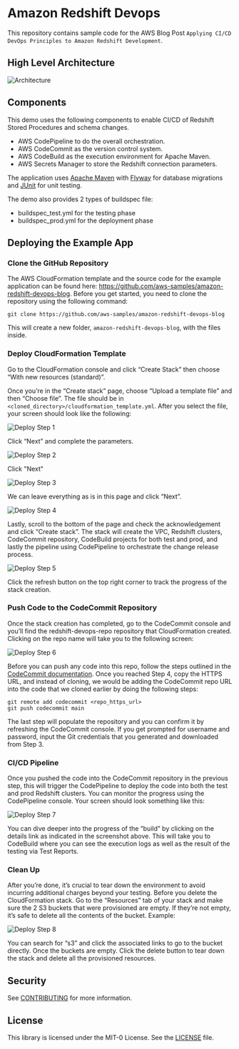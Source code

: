 # Amazon Redshift Devops

This repository contains sample code for the AWS Blog Post `Applying CI/CD DevOps Principles to Amazon Redshift Development`.

## High Level Architecture
![Architecture](doc-images/redshift_devops_blog.png)

## Components
This demo uses the following components to enable CI/CD of Redshift Stored Procedures and schema changes.
- AWS CodePipeline to do the overall orchestration.
- AWS CodeCommit as the version control system. 
- AWS CodeBuild as the execution environment for Apache Maven.
- AWS Secrets Manager to store the Redshift connection parameters.

The application uses [Apache Maven](https://maven.apache.org/) with [Flyway](http://flywaydb.org/) for database migrations and [JUnit](http://junit.org/) for unit testing.

The demo also provides 2 types of buildspec file:
- buildspec_test.yml for the testing phase
- buildspec_prod.yml for the deployment phase

## Deploying the Example App

### Clone the GitHub Repository
The AWS CloudFormation template and the source code for the example application can be found here: https://github.com/aws-samples/amazon-redshift-devops-blog. Before you get started, you need to clone the repository using the following command:

`git clone https://github.com/aws-samples/amazon-redshift-devops-blog`

This will create a new folder, `amazon-redshift-devops-blog`, with the files inside. 

### Deploy CloudFormation Template
Go to the CloudFormation console and click “Create Stack” then choose “With new resources (standard)”. 

Once you’re in the “Create stack” page, choose “Upload a template file” and then “Choose file”. The file should be in `<cloned_directory>/cloudformation_template.yml`. After you select the file, your screen should look like the following:

![Deploy Step 1](doc-images/stack_step1.png)

Click “Next” and complete the parameters. 

![Deploy Step 2](doc-images/stack_step2.png)

Click "Next"

![Deploy Step 3](doc-images/stack_step3.png)

We can leave everything as is in this page and click “Next”.

![Deploy Step 4](doc-images/stack_step4.png)

Lastly, scroll to the bottom of the page and check the acknowledgement and click “Create stack”. The stack will create the VPC, Redshift clusters, CodeCommit repository, CodeBuild projects for both test and prod, and lastly the pipeline using CodePipeline to orchestrate the change release process. 

![Deploy Step 5](doc-images/stack_step5.png)

Click the refresh button on the top right corner to track the progress of the stack creation.

### Push Code to the CodeCommit Repository
Once the stack creation has completed, go to the CodeCommit console and you’ll find the redshift-devops-repo repository that CloudFormation created. Clicking on the repo name will take you to the following screen:

![Deploy Step 6](doc-images/stack_step6.png)

Before you can push any code into this repo, follow the steps outlined in the [CodeCommit documentation](https://docs.aws.amazon.com/codecommit/latest/userguide/setting-up-gc.html#setting-up-gc-connect-console). Once you reached Step 4, copy the HTTPS URL, and instead of cloning, we would be adding the CodeCommit repo URL into the code that we cloned earlier by doing the following steps:

```
git remote add codecommit <repo_https_url> 
git push codecommit main
```

The last step will populate the repository and you can confirm it by refreshing the CodeCommit console. If you get prompted for username and password, input the Git credentials that you generated and downloaded from Step 3.

### CI/CD Pipeline
Once you pushed the code into the CodeCommit repository in the previous step, this will trigger the CodePipeline to deploy the code into both the test and prod Redshift clusters. You can monitor the progress using the CodePipeline console. Your screen should look something like this:

![Deploy Step 7](doc-images/stack_step7.png)

You can dive deeper into the progress of the “build” by clicking on the details link as indicated in the screenshot above. This will take you to CodeBuild where you can see the execution logs as well as the result of the testing via Test Reports.

### Clean Up
After you’re done, it’s crucial to tear down the environment to avoid incurring additional charges beyond your testing. Before you delete the CloudFormation stack. Go to the “Resources” tab of your stack and make sure the 2 S3 buckets that were provisioned are empty. If they’re not empty, it’s safe to delete all the contents of the bucket. Example:

![Deploy Step 8](doc-images/stack_step8.png)

You can search for “s3” and click the associated links to go to the bucket directly. Once the buckets are empty. Click the delete button to tear down the stack and delete all the provisioned resources.

## Security

See [CONTRIBUTING](CONTRIBUTING.md#security-issue-notifications) for more information.

## License

This library is licensed under the MIT-0 License. See the [LICENSE](LICENSE) file.


